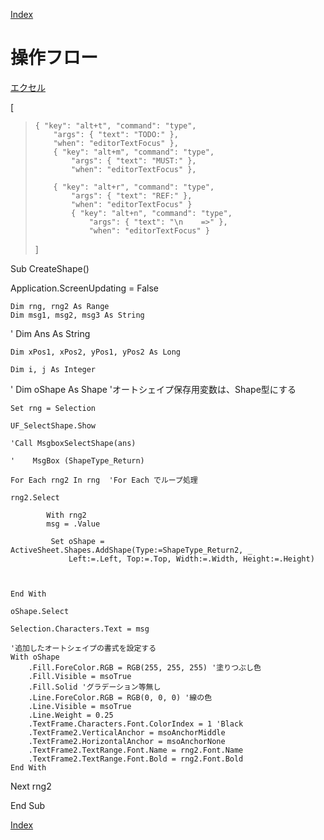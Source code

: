 [Index](../index.md)

# 操作フロー

[エクセル](./D365基本操作フロー_2023-07-22.xlsx)


 [
>     { "key": "alt+t", "command": "type",
>         "args": { "text": "TODO:" },
>         "when": "editorTextFocus" },
>         { "key": "alt+m", "command": "type",
>             "args": { "text": "MUST:" },
>             "when": "editorTextFocus" },
>      
>         { "key": "alt+r", "command": "type",
>             "args": { "text": "REF:" },
>             "when": "editorTextFocus" }        
>             { "key": "alt+n", "command": "type",
>                 "args": { "text": "\n    =>" },
>                 "when": "editorTextFocus" }        
> ]



Sub CreateShape()


Application.ScreenUpdating = False

    Dim rng, rng2 As Range
    Dim msg1, msg2, msg3 As String
    
 '   Dim Ans As String
    
   
    Dim xPos1, xPos2, yPos1, yPos2 As Long
    
    Dim i, j As Integer
    
   ' Dim oShape As Shape 'オートシェイプ保存用変数は、Shape型にする

    Set rng = Selection
    
    UF_SelectShape.Show
    
    'Call MsgboxSelectShape(ans)
    
    '    MsgBox (ShapeType_Return)

    For Each rng2 In rng  'For Each でループ処理
        
    rng2.Select
            
            With rng2
            msg = .Value
            
             Set oShape = ActiveSheet.Shapes.AddShape(Type:=ShapeType_Return2, _
                 Left:=.Left, Top:=.Top, Width:=.Width, Height:=.Height)
             
             
           
    End With
            
    oShape.Select
    
    Selection.Characters.Text = msg

    '追加したオートシェイプの書式を設定する
    With oShape
        .Fill.ForeColor.RGB = RGB(255, 255, 255) '塗りつぶし色
        .Fill.Visible = msoTrue
        .Fill.Solid 'グラデーション等無し
        .Line.ForeColor.RGB = RGB(0, 0, 0) '線の色
        .Line.Visible = msoTrue
        .Line.Weight = 0.25
        .TextFrame.Characters.Font.ColorIndex = 1 'Black
        .TextFrame2.VerticalAnchor = msoAnchorMiddle
        .TextFrame2.HorizontalAnchor = msoAnchorNone
        .TextFrame2.TextRange.Font.Name = rng2.Font.Name
        .TextFrame2.TextRange.Font.Bold = rng2.Font.Bold
    End With
        
  Next rng2
    
End Sub

[Index](../index.md)